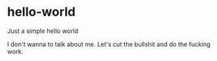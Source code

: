 # hello-world
Just a simple hello world

I don't wanna to talk about me. Let's cut the bullshit and do the fucking work.
